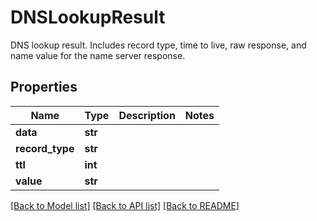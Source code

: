 # DNSLookupResult

DNS lookup result. Includes record type, time to live, raw response, and name value for the name server response.
## Properties
Name | Type | Description | Notes
------------ | ------------- | ------------- | -------------
**data** | **str** |  | 
**record_type** | **str** |  | 
**ttl** | **int** |  | 
**value** | **str** |  | 

[[Back to Model list]](../README.md#documentation-for-models) [[Back to API list]](../README.md#documentation-for-api-endpoints) [[Back to README]](../README.md)



